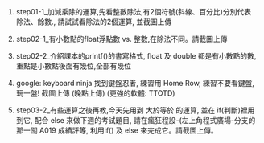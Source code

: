 1. step01-1_加減乘除的運算,先看整數除法,有2個符號(斜線、百分比)分別代表除法、餘數., 請試試看除法的2個運算, 並截圖上傳

2. step02-1_有小數點的float浮點數 vs. 整數,在除法不同。請截圖上傳

3. step02-2_介紹課本的printf()的書寫格式, float 及 double 都是有小數點的數,重點是小數點後面有幾位,全部有幾位

4. google: keyboard ninja 找到鍵盤忍者, 練習用 Home Row, 練習不要看鍵盤,玩一盤! 截圖上傳 (晚點上傳) (更強的軟體: TTOTD)

5. step03-2_有些運算之後再教,今天先用到 大於等於 的運算, 並在 if(判斷)裡用到它, 配合 else 來做下週的考試題目, 請在瘋狂程設-(左上角程式廣場-分支的那一關 A019 成績評等, 利用if() 及 else 來完成它。請截圖上傳。
